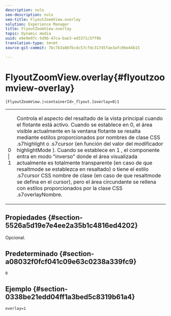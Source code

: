 ```yaml
---
description: nulo
seo-description: nulo
seo-title: FlyoutZoomView.overlay
solution: Experience Manager
title: FlyoutZoomView.overlay
topic: Dynamic media
uuid: e6e9e97c-5d9b-47ca-bae3-ed3371c5ff9b
translation-type: tm+mt
source-git-commit: 7bc7b3a86fbcdc57cfdc31745fae3afc06e44b15

---
```



# FlyoutZoomView.overlay{#flyoutzoomview-overlay}

`[FlyoutZoomView.|<containerId>_flyout.]overlay=0|1`

<table id="table_D052090D052D4273B37872C0C7E09E4B"> 
 <tbody> 
  <tr> 
   <td colname="col1"> <p><span class="codeph"> 0 | 1</span> </p> </td> 
   <td colname="col2"> <p> Controla el aspecto del resaltado de la vista principal cuando el flotante está activo. Cuando se establece en <span class="codeph"> 0</span>, el área visible actualmente en la ventana flotante se resalta mediante estilos proporcionados por nombres de clase CSS <span class="codeph"> .s7highlight</span> o <span class="codeph"> .s7cursor</span> (en función del valor del modificador <span class="codeph"> highlightMode</span> ). Cuando se establece en <span class="codeph"> 1</span> , el componente entra en modo "inverso" donde el área visualizada actualmente es totalmente transparente (en caso de que <span class="codeph"> resaltmode</span> se establezca en <span class="codeph"> resaltado</span>) o tiene el estilo <span class="codeph"> .s7cursor</span> CSS nombre de clase (en caso de que <span class="codeph"> resaltmode</span> <span class="codeph"></span><span class="codeph"></span> se defina en el cursor), pero el área circundante se rellena con estilos proporcionados por la clase CSS .s7overlayNombre. </p> </td> 
  </tr> 
 </tbody> 
</table>

## Propiedades {#section-5526a5d19e7e4ee2a35b1c4816ed4202}

Opcional.

## Predeterminado {#section-a08032f0fcf041c09e63c0238a339fc9}

`0`

## Ejemplo {#section-0338be21edd04ff1a3bed5c8319b61a4}

`overlay=1`
